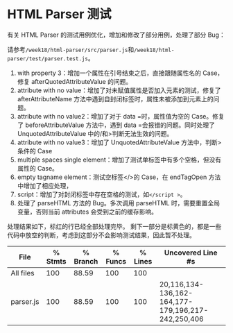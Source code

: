 # HTML Parser 测试

有关 HTML Parser 的测试用例优化，增加和修改了部分用例，处理了部分 Bug：

请参考`/week18/html-parser/src/parser.js`和`/week18/html-parser/test/parser.test.js`。

1. with property 3：增加一个属性在引号结束之后，直接跟随属性名的 Case，修复 afterQuotedAttributeValue 的问题。
2. attribute with no value：增加了对未赋值属性是否加入元素的测试，修复了 afterAttributeName 方法中遇到自封闭标签时，属性未被添加到元素上的问题。
3. attribute with no value2：增加了对于 data =时，属性值为空的 Case。修复了 beforeAttributeValue 方法中，遇到 data =会报错的问题。同时处理了 UnquotedAttributeValue 中的/和>判断无法生效的问题。
4. attribute with no value3：增加了 UnquotedAttributeValue 方法中，判断>条件的 Case
5. multiple spaces single element：增加了测试单标签中有多个空格，但没有属性的 Case。
6. empty tagname element：测试空标签</>的 Case，在 endTagOpen 方法中增加了相应处理，
7. script：增加了对封闭标签中存在空格的测试，如`</script >`。
8. 处理了 parseHTML 方法的 Bug。多次调用 parseHTML 时，需要重置全局变量，否则当前 attributes 会受到之前的缓存影响。

处理结果如下，标红的行已经全部处理完毕。
剩下一部分是标黄色的，都是一些代码中放空的判断，考虑到这部分不会影响测试结果，因此暂不处理。

| File      | % Stmts | % Branch | % Funcs | % Lines | Uncovered Line #s                                  |
| --------- | ------- | -------- | ------- | ------- | -------------------------------------------------- |
| All files | 100     | 88.59    | 100     | 100     |
| parser.js | 100     | 88.59    | 100     | 100     | 20,116,134-136,162-164,177-179,196,217-242,250,406 |
